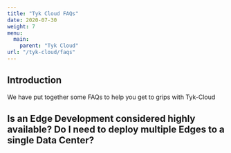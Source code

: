```yaml
---
title: "Tyk Cloud FAQs"
date: 2020-07-30
weight: 7
menu:
  main:
    parent: "Tyk Cloud"
url: "/tyk-cloud/faqs"
---
```


## Introduction

We have put together some FAQs to help you get to grips with Tyk-Cloud

## Is an Edge Development considered highly available? Do I need to deploy multiple Edges to a single Data Center?